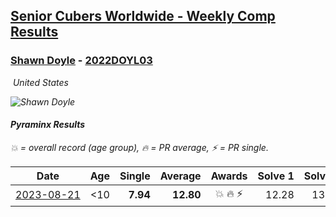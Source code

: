 <style>table {white-space: nowrap;}</style>
<link rel="stylesheet" type="text/css" href="/scw-comp/css/flags.css" />

## [Senior Cubers Worldwide - Weekly Comp Results](/scw-comp/results/)
### [Shawn Doyle](README.md) - [2022DOYL03](https://www.worldcubeassociation.org/persons/2022DOYL03?event=pyram)

<i class="flag flag-US" />&nbsp;United States

![Shawn Doyle](1687536855.png)

#### Pyraminx Results

<span style="white-space: nowrap;">💥 = overall record (age group)</span>, <span style="white-space: nowrap;">🔥 = PR average</span>, <span style="white-space: nowrap;">⚡ = PR single</span>.

| Date | Age | Single | Average | Awards | Solve 1 | Solve 2 | Solve 3 | Solve 4 | Solve 5 | Video |
| :--: | :--: | --: | --: | :--: | --: | --: | --: | --: | --: | :-- |
| [2023-08-21](../../results/2023-08-21/pyram.md) | <10 | **7.94** | **12.80** | 💥 🔥 ⚡ | 12.28 | 13.27 | 12.84 | **7.94** | 13.99 | [Desktop](https://www.facebook.com/events/1221531751824966/permalink/1227477824563692) / [Mobile](https://m.facebook.com/events/1221531751824966?view=permalink&id=1227477824563692) |


<!-- Global site tag (gtag.js) - Google Analytics -->
<script async src="https://www.googletagmanager.com/gtag/js?id=UA-86348435-3"></script>
<script>window.dataLayer = window.dataLayer || []; function gtag() {dataLayer.push(arguments);} gtag('js', new Date()); gtag('config', 'UA-86348435-3');</script>
